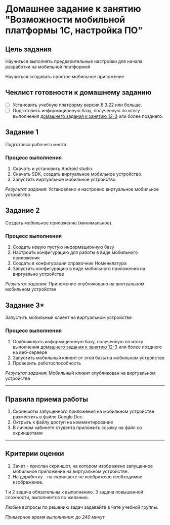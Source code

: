 # Домашнее задание к занятию "Возможности мобильной платформы 1С, настройка ПО"

## Цель задания

Научиться выполнять предварительные настройки для начала разработки на  мобильной платформой

Научиться создавать простое мобильное приложение

## Чеклист готовности к домашнему заданию

- [ ] Установить учебную платформу версии 8.3.22 или больше.
- [ ] Подготовить информационную базу, полученную по итогу выполнения [домашнего задания к занятию 12-3](../BSP/homework-12-3.md) или более позднего.

## Задание 1
Подготовка рабочего места

### Процесс выполнения
1. Скачать и установить Android studio.
2. Скачать SDK, создать виртуальное мобильное устройство.
3. Запустить виртуальное мобильное устройство.
 
*Результат задания:* 
Установлено и настроено виртуальное мобильное устройство

## Задание 2
Создать мобильное приложение (минимальное).

### Процесс выполнения
1. Создать новую пустую информационную базу
2. Настроить конфигурацию для работы в виде мобильного приложения
3. Создать в конфигурации справочник Номенклатура
4. Запустить конфигурацию в виде мобильного приложения на виртуально устройстве

*Результат задания:* 
Приложение опубликовано на винтуальном мобильном устройстве


## Задание 3*
Запустить мобильный клиент на виртуальном устройстве

### Процесс выполнения
1. Опубликовать информационную базу, полученную по итогу выполнения [домашнего задания к занятию 12-3](../BSP/homework-12-3.md) или более позднего на веб-сервере
2. Запустить мобильный клиент от этой базы на мобильном устройстве
3. Проверить работоспособность

*Результат задания:* 
Мобильный клиент опубликован на виртуальном устройстве


------

## Правила приема работы 

1. Скриншоты запущенного приложения на мобильном устройстве разместить в файле Google Doc. 
2. Октрыть к файлу доступ на комментирование
3. В личном кабинете студента приложить ссылку на файл со скриншотами

------
## Критерии оценки

1. Зачет - прислан скриншот, на котором изображено запущенное мобильное приложение на виртуальном устройстве.
2. На доработку - на скриншоте не изображено необходимое изображение.

1 и 2 задача обязательны к выполнению. 3 задача повышенной сложности, выполняется по желанию.

Любые вопросы по решению задач задавайте в чате учебной группы.

*Примерное время выполнения: до 240 минут*

